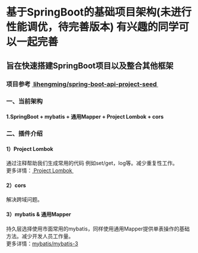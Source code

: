 # 基于SpringBoot的基础项目架构(未进行性能调优，待完善版本) 有兴趣的同学可以一起完善
## 旨在快速搭建SpringBoot项目以及整合其他框架 
### 项目参考 [ lihengming/spring-boot-api-project-seed ](https://github.com/lihengming/spring-boot-api-project-seed "lihengming/spring-boot-api-project-seed")
### 一、当前架构
#### 1.SpringBoot + mybatis + 通用Mapper + Project Lombok + cors 
### 二、插件介绍
#### 1）Project Lombok
通过注释帮助我们生成常用的代码 例如set/get，log等。减少重复性工作。<br/>
更多详情：[ Project Lombok ](https://projectlombok.org/ "lombok插件")
#### 2）cors
解决跨域问题。
#### 3）mybatis & 通用Mapper
持久层选择使用市面常用的mybatis，同样使用通用Mapper提供单表操作的基础方法。减少开发人员工作量。<br/>
更多详情：[mybatis/mybatis-3](https://github.com/mybatis/mybatis-3 "mybatis/mybatis-3")
